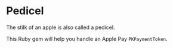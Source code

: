 # Pedicel

The stilk of an apple is also called a pedicel.

This Ruby gem will help you handle an Apple Pay `PKPaymentToken`.


